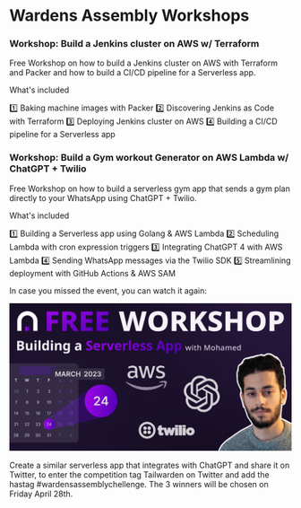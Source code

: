 # Wardens Assembly Workshops

### Workshop: Build a Jenkins cluster on AWS w/ Terraform

Free Workshop on how to build a Jenkins cluster on AWS with Terraform and Packer and how to build a CI/CD pipeline for a Serverless app.

What's included

1️⃣ Baking machine images with Packer
2️⃣ Discovering Jenkins as Code with Terraform
3️⃣ Deploying Jenkins cluster on AWS
4️⃣ Building a CI/CD pipeline for a Serverless app

### Workshop: Build a Gym workout Generator on AWS Lambda w/ ChatGPT + Twilio

Free Workshop on how to build a serverless gym app that sends a gym plan directly to your WhatsApp using ChatGPT + Twilio.

What's included

1️⃣ Building a Serverless app using Golang & AWS Lambda
2️⃣ Scheduling Lambda with cron expression triggers
3️⃣ Integrating ChatGPT 4 with AWS Lambda
4️⃣ Sending WhatsApp messages via the Twilio SDK
5️⃣ Streamlining deployment with GitHub Actions & AWS SAM

In case you missed the event, you can watch it again:

<a href="https://www.youtube.com/watch?v=z2JaX-2Cn2w">
    <img src="assets/workshop1.png">
</a>

Create a similar serverless app that integrates with ChatGPT and share it on Twitter, to enter the competition tag Tailwarden on Twitter and add the hastag #wardensassemblychellenge. The 3 winners will be chosen on Friday April 28th.